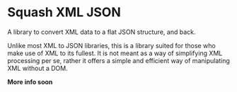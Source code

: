 # Squash XML JSON

A library to convert XML data to a flat JSON structure, and back.

Unlike most XML to JSON libraries, this is a library suited for those who make use
of XML to its fullest. It is not meant as a way of simplifying XML processing per se,
rather it offers a simple and efficient way of manipulating XML without a DOM.


**More info soon**
